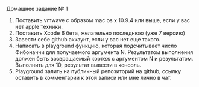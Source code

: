 Домашнее задание № 1
1. Поставить vmwave с образом mac os x 10.9.4 или выше, если у вас нет apple техники.
2. Поставить Xcode 6 бета, желательно последнюю (уже 7 версию)
3. Завести себе github аккаунт, если у вас нет еще такого.
4. Написать в playground функцию, которая подсчитывает число Фибоначчи для получаемого аргумента N. Результатом выполнения должен быть возвращаемый кортеж с аргументом N и результатом. Выполнить для 10, результат вывести в консоль.
5. Playground залить на публичный репозиторий на github, ссылку оставить в комментарии к этой записи или мне лично в чат.

